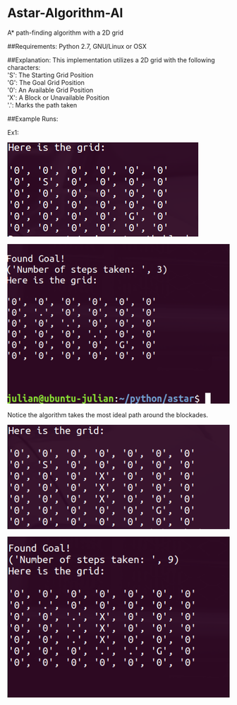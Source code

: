 # Astar-Algorithm-AI
A* path-finding algorithm with a 2D grid

##Requirements:
Python 2.7, GNU/Linux or OSX

##Explanation:
This implementation utilizes a 2D grid with the following characters:<br>
'S': The Starting Grid Position <br>
'G': The Goal Grid Position <br>
'0': An Available Grid Position <br>
'X': A Block or Unavailable Position <br>
'.': Marks the path taken <br>

##Example Runs:

Ex1: <br>

![Before](/images/before1.png?raw=true) <br>

![Path](/images/after1.png?raw=true) <br>

Notice the algorithm takes the most ideal path around the blockades. <br>

![Before](/images/before2.png?raw=true) <br>

![Path](/images/after2.png?raw=true) <br>
